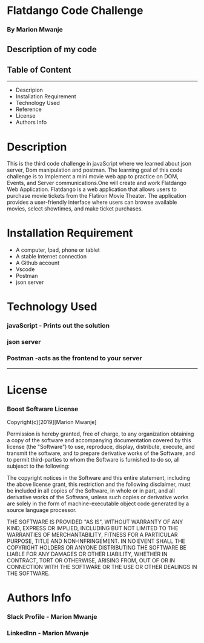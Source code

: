# **Flatdango Code Challenge**

### **By Marion Mwanje**

## **Description of my code**

## **Table of Content**

---

- Descripion
- Installation Requirement
- Technology Used
- Reference
- License
- Authors Info

# **Description**

This is the third code challenge in javaScript where we learned about json server, Dom manipulation and postman. The learning goal of this code challenge is to Implement a mini movie web app to practice on DOM, Events, and Server communications.One will create and work Flatdango Web Application. Flatdango is a web application that allows users to purchase movie tickets from the Flatiron Movie Theater. The application provides a user-friendly interface where users can browse available movies, select showtimes, and make ticket purchases.

# **Installation Requirement**

- A computer, Ipad, phone or tablet
- A stable Internet connection
- A Github account
- Vscode
- Postman
- json server

# **Technology Used**

### javaScript - Prints out the solution

### json server

### Postman -acts as the frontend to your server

---

# **License**

### Boost Software License

Copyright(c)[2019][Marion Mwanje]

Permission is hereby granted, free of charge, to any organization obtaining a copy of the software and accompanying documentation covered by this license (the "Software") to use, reproduce, display, distribute, execute, and transmit the software, and to prepare derivative works of the Software, and to permit third-parties to whom the Software is furnished to do so, all subjesct to the following:

The copyright notices in the Software and this entire statement, including the above license grant, this restriction and the following disclaimer, must be included in all copies of the Software, in whole or in part, and all derivative works of the Software, unless such copies or derivative works are solely in the form of machine-executable object code generated by a source language processor.

THE SOFTWARE IS PROVIDED "AS IS", WITHOUT WARRANTY OF ANY KIND, EXPRESS OR
IMPLIED, INCLUDING BUT NOT LIMITED TO THE WARRANTIES OF MERCHANTABILITY,
FITNESS FOR A PARTICULAR PURPOSE, TITLE AND NON-INFRINGEMENT. IN NO EVENT
SHALL THE COPYRIGHT HOLDERS OR ANYONE DISTRIBUTING THE SOFTWARE BE LIABLE
FOR ANY DAMAGES OR OTHER LIABILITY, WHETHER IN CONTRACT, TORT OR OTHERWISE,
ARISING FROM, OUT OF OR IN CONNECTION WITH THE SOFTWARE OR THE USE OR OTHER
DEALINGS IN THE SOFTWARE.

# **Authors Info**

### Slack Profile - Marion Mwanje

### LinkedInn - Marion Mwanje
